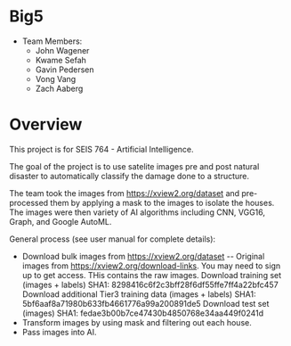 # Big5

* Team Members:
  - John Wagener
  - Kwame Sefah
  - Gavin Pedersen 
  - Vong Vang
  - Zach Aaberg

# Overview
This project is for SEIS 764 - Artificial Intelligence.

The goal of the project is to use satelite images pre and post natural disaster to automatically classify the damage done to a structure.

The team took the images from https://xview2.org/dataset and pre-processed them by applying a mask to the images to isolate the houses.
The images were then variety of AI algorithms including CNN, VGG16, Graph, and Google AutoML.

General process (see user manual for complete details):
- Download bulk images from https://xview2.org/dataset
-- Original images from https://xview2.org/download-links.  You may need to sign up to get access.  THis contains the raw images.
    Download training set (images + labels)
    SHA1: 8298416c6f2c3bff28f6df55ffe7ff4a22bfc457
    Download additional Tier3 training data (images + labels)
    SHA1: 5bf6aaf8a71980b633fb4661776a99a200891de5
    Download test set (images)
    SHA1: fedae3b00b7ce47430b4850768e34aa449f0241d
- Transform images by using mask and filtering out each house.
- Pass images into AI.

